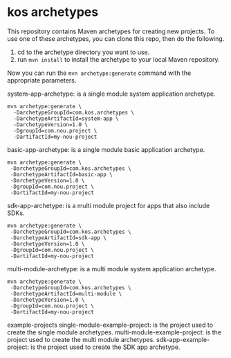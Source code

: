 # kos archetypes

This repository contains Maven archetypes for creating new projects.
To use one of these archetypes, you can clone this repo, then do the following.
1. cd to the archetype directory you want to use.
2. run `mvn install` to install the archetype to your local Maven repository.

Now you can run the `mvn archetype:generate` command with the appropriate parameters.

system-app-archetype: is a single module system application archetype.
```
mvn archetype:generate \
  -DarchetypeGroupId=com.kos.archetypes \
  -DarchetypeArtifactId=system-app \
  -DarchetypeVersion=1.0 \
  -DgroupId=com.nou.project \
  -DartifactId=my-nou-project
```

basic-app-archetype: is a single module basic application archetype.
```
mvn archetype:generate \
 -DarchetypeGroupId=com.kos.archetypes \
 -DarchetypeArtifactId=basic-app \
 -DarchetypeVersion=1.0 \
 -DgroupId=com.nou.project \
 -DartifactId=my-nou-project
```
sdk-app-archetype: is a multi module project for apps that also include SDKs.
```
mvn archetype:generate \
 -DarchetypeGroupId=com.kos.archetypes \
 -DarchetypeArtifactId=sdk-app \
 -DarchetypeVersion=1.0 \
 -DgroupId=com.nou.project \
 -DartifactId=my-nou-project
```
multi-module-archetype: is a multi module system application archetype.
```
mvn archetype:generate \
 -DarchetypeGroupId=com.kos.archetypes \
 -DarchetypeArtifactId=multi-module \
 -DarchetypeVersion=1.0 \
 -DgroupId=com.nou.project \
 -DartifactId=my-nou-project
```

example-projects
single-module-example-project: is the project used to create the single module archetypes.
multi-module-example-project: is the project used to create the multi module archetypes.
sdk-app-example-project: is the project used to create the SDK app archetype.



